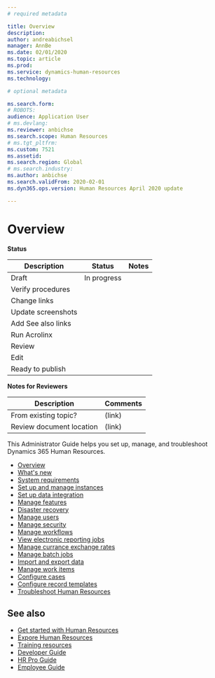```yaml
---
# required metadata

title: Overview
description: 
author: andreabichsel
manager: AnnBe
ms.date: 02/01/2020
ms.topic: article
ms.prod: 
ms.service: dynamics-human-resources
ms.technology: 

# optional metadata

ms.search.form: 
# ROBOTS: 
audience: Application User
# ms.devlang: 
ms.reviewer: anbichse
ms.search.scope: Human Resources
# ms.tgt_pltfrm: 
ms.custom: 7521
ms.assetid: 
ms.search.region: Global
# ms.search.industry: 
ms.author: anbichse
ms.search.validFrom: 2020-02-01
ms.dyn365.ops.version: Human Resources April 2020 update

---
```


# Overview

**Status**

| Description | Status | Notes |
| --- | --- | --- |
| Draft | In progress |  |
| Verify procedures |  |  |
| Change links |  |  |
| Update screenshots |  |  |
| Add See also links |  |  |
| Run Acrolinx |  |  |
| Review |  |  |
| Edit |  |  |
| Ready to publish |  |  |

**Notes for Reviewers**

| Description | Comments |
| --- | --- |
| From existing topic? | (link) |
| Review document location | (link) |

This Administrator Guide helps you set up, manage, and troubleshoot Dynamics 365 Human Resources.

- [Overview](hr-admin-overview.md)
- [What's new](hr-admin-whats-new.md)
- [System requirements](hr-admin-system-requirements.md)
- [Set up and manage instances](hr-admin-setup-overview.md)
- [Set up data integration](hr-admin-integration-overview.md)
- [Manage features](hr-admin-manage-features.md)
- [Disaster recovery](hr-admin-disaster-recovery.md)
- [Manage users](hr-admin-users-overview.md)
- [Manage security](hr-admin-security-overview.md)
- [Manage workflows](hr-admin-workflows.md)
- [View electronic reporting jobs](hr-admin-electronic-reporting-jobs.md)
- [Manage currance exchange rates](hr-admin-exchange-rates.md)
- [Manage batch jobs](hr-admin-batch-jobs.md)
- [Import and export data](hr-admin-import-export-overview.md)
- [Manage work items](hr-admin-work-items.md)
- [Configure cases](hr-admin-cases.md)
- [Configure record templates](hr-admin-record-templates.md)
- [Troubleshoot Human Resources](hr-admin-troubleshooting-overview.md)

## See also

- [Get started with Human Resources](hr-get-started.md)
- [Expore Human Resources](hr-get-started-explore.md)
- [Training resources](hr-get-started-training-resources.md)
- [Developer Guide](hr-developer-overview.md)
- [HR Pro Guide](hr-hrpro-overview.md)
- [Employee Guide](hr-employee-overview.md)